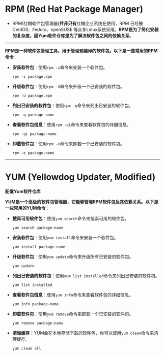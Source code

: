# RPM (Red Hat Package Manager)

- RPM(红帽软件包管理器)**并非只有**红帽企业系统在使用，RPM 已经被 CentOS、Fedora、openSUSE 等众多Linux系统采用。**RPM是为了简化安装的复杂度，而Yum软件仓库是为了解决软件包之间的依赖关系**。

------------------------------------------

**RPM是一种软件包管理工具，用于管理预编译的软件包。以下是一些常用的RPM命令**：

- **安装软件包**：使用`rpm -i`命令来安装一个软件包。

  ```
  rpm -i package.rpm
  ```

- **升级软件包**：使用`rpm -U`命令来升级一个已安装的软件包。

  ```
  rpm -U package.rpm
  ```

- **列出已安装的软件包**：使用`rpm -q`命令来列出已安装的软件包。

  ```
  rpm -q package-name
  ```

- **查看软件包信息**：使用`rpm -qi`命令来查看软件包的详细信息。

  ```
  rpm -qi package-name
  ```

- **卸载软件包**：使用`rpm -e`命令来卸载一个已安装的软件包。

  ```
  rpm -e package-name
  ```

---------------------------------------------------

# YUM (Yellowdog Updater, Modified)

**配置Yum软件仓库**

**YUM是一个高级的软件包管理器，它能够管理RPM软件包及其依赖关系。以下是一些常用的YUM命令**：

- **搜索可用软件包**：使用`yum search`命令来搜索可用的软件包。

  ```
  yum search package-name
  ```

- **安装软件包**：使用`yum install`命令来安装一个软件包。

  ```
  yum install package-name
  ```

- **升级软件包**：使用`yum update`命令来升级所有已安装的软件包。

  ```
  yum update
  ```

- **列出已安装的软件包**：使用`yum list installed`命令来列出已安装的软件包。

  ```
  yum list installed
  ```

- **查看软件包信息**：使用`yum info`命令来查看软件包的详细信息。

  ```
  yum info package-name
  ```

- **卸载软件包**：使用`yum remove`命令来卸载一个已安装的软件包。

  ```
  yum remove package-name
  ```

- **清理缓存**：YUM会在本地存储下载的软件包，你可以使用`yum clean`命令来清理缓存。

  ```
  yum clean all
  ```
